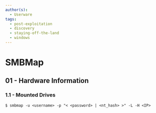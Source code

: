 ```yaml
---
author(s):
  - Userware
tags:
  - post-exploitation
  - discovery
  - staying-off-the-land
  - windows
---
```

# SMBMap

## 01 - Hardware Information

### 1.1 - Mounted Drives

```
$ smbmap -u <username> -p "< <password> | <nt_hash> >" -L -H <IP>
```